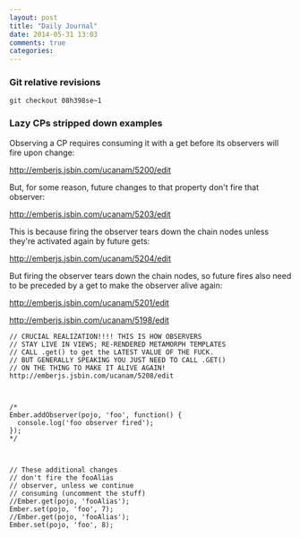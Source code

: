 ```yaml
---
layout: post
title: "Daily Journal"
date: 2014-05-31 13:03
comments: true
categories: 
---
```


### Git relative revisions

    git checkout 08h398se~1 

### Lazy CPs stripped down examples

Observing a CP requires consuming it with a get
before its observers will fire upon change: 

http://emberjs.jsbin.com/ucanam/5200/edit

But, for some reason, future changes to that property
don't fire that observer:

http://emberjs.jsbin.com/ucanam/5203/edit

This is because firing the observer tears down the chain
nodes unless they're activated again by future gets:

http://emberjs.jsbin.com/ucanam/5204/edit


But firing the observer tears down the chain
nodes, so future fires also need to be preceded by
a get to make the observer alive again:

http://emberjs.jsbin.com/ucanam/5201/edit

http://emberjs.jsbin.com/ucanam/5198/edit



    // CRUCIAL REALIZATION!!!! THIS IS HOW OBSERVERS
    // STAY LIVE IN VIEWS; RE-RENDERED METAMORPH TEMPLATES
    // CALL .get() to get the LATEST VALUE OF THE FUCK.
    // BUT GENERALLY SPEAKING YOU JUST NEED TO CALL .GET()
    // ON THE THING TO MAKE IT ALIVE AGAIN!
    http://emberjs.jsbin.com/ucanam/5208/edit



    /*
    Ember.addObserver(pojo, 'foo', function() {
      console.log('foo observer fired');
    });
    */



    // These additional changes
    // don't fire the fooAlias
    // observer, unless we continue
    // consuming (uncomment the stuff)
    //Ember.get(pojo, 'fooAlias');
    Ember.set(pojo, 'foo', 7);
    //Ember.get(pojo, 'fooAlias');
    Ember.set(pojo, 'foo', 8);
